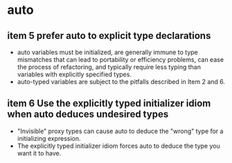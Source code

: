 # auto

## item 5 prefer auto to explicit type declarations

- auto variables must be initialized, are generally immune to type mismatches that can lead to portability or efficiency problems, can ease the process of refactoring, and typically require less typing than variables with explicitly specified types.
- auto-typed variables are subject to the pitfalls described in Item 2 and 6.

## item 6 Use the explicitly typed initializer idiom when auto deduces undesired types

- "Invisible" proxy types can cause auto to deduce the "wrong" type for a initializing expression.
- The explicitly typed initializer idiom forces auto to deduce the type you want it to have.
